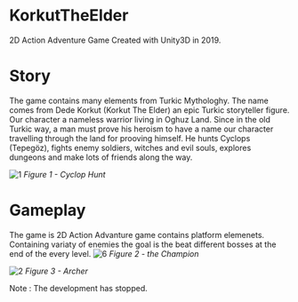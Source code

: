 # KorkutTheElder
2D Action Adventure Game Created with Unity3D in 2019.

# Story
The game contains many elements from Turkic Mythologhy. The name comes from Dede Korkut (Korkut The Elder) an epic Turkic storyteller figure. Our character a nameless warrior living in Oghuz Land. Since in the old Turkic way, a man must prove his heroism to have a name our character travelling through the land for prooving himself. He hunts Cyclops (Tepegöz), fights enemy soldiers, witches and evil souls, explores dungeons and make lots of friends along the way. 

![1](https://user-images.githubusercontent.com/66975290/198657770-c1b8b5ba-d576-4e6b-9013-270735beab22.jpg)
	_Figure 1 - Cyclop Hunt_

# Gameplay
The game is 2D Action Advanture game contains platform elemenets. Containing variaty of enemies the goal is the beat different bosses at the end of the every level.
![6](https://user-images.githubusercontent.com/66975290/198661992-42f60edd-c142-4f60-8758-70b641de5246.jpg)
	_Figure 2 - the Champion_

![2](https://user-images.githubusercontent.com/66975290/198662694-7c5f1fbd-d123-4c67-bfbe-70db2e0f8b36.jpg)
	_Figure 3 - Archer_
	
Note : The development has stopped.
